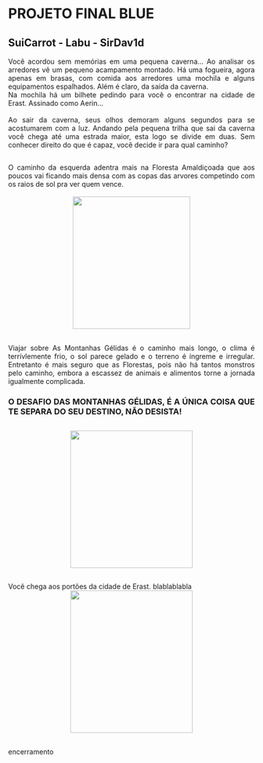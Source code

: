 # PROJETO FINAL BLUE
## SuiCarrot - Labu - SirDav1d

<div align = "justify">
Você acordou sem memórias em uma pequena caverna... Ao analisar os arredores vê um pequeno acampamento montado. Há uma fogueira, agora apenas em brasas, com comida aos arredores uma mochila e alguns equipamentos espalhados. Além é claro, da saída da caverna. <br>Na mochila há um bilhete pedindo para você o encontrar na cidade de Erast. Assinado como Aerin...<br>
<br>
Ao sair da caverna, seus olhos demoram alguns segundos para se acostumarem com a luz. Andando pela pequena trilha que sai da caverna você chega até uma estrada maior, esta logo se divide em duas. Sem conhecer direito do que é capaz, você decide ir para qual caminho?
</div>

##

<section align = "justify">
 O caminho da esquerda adentra mais na Floresta Amaldiçoada que aos poucos vai ficando mais densa com as copas das arvores competindo com os raios de sol pra ver quem vence.<br>
 <br>
<div align = "center">
<img width = "240px" height = "270px" src = "https://i.pinimg.com/564x/e7/84/21/e78421f4c365bcb0f5f51337eeedec3a.jpg">
</div>
</section>

##

<div align = "justify">
Viajar sobre As Montanhas Gélidas é o caminho mais longo, o clima é terrívlemente frio, o sol parece gelado e o terreno é íngreme e irregular.
Entretanto é mais seguro que as Florestas, pois não há tantos monstros pelo caminho, embora a escassez de animais e alimentos torne a jornada igualmente complicada.

  
### O DESAFIO DAS MONTANHAS GÉLIDAS, É A ÚNICA COISA QUE TE SEPARA DO SEU DESTINO, NÃO DESISTA!

##

<div align ="center">
<img width = "250px" height = "280px" src = "https://i.pinimg.com/564x/bc/3e/1e/bc3e1e5867382bbdcaa35c10c7ffbfc3.jpg">
</div>
</section>

##

<section align = "justify">
Você chega aos portões da cidade de Erast. blablablabla
<div align = "center">
<img width = "250px" height = "290px" src = "https://i.pinimg.com/564x/00/59/e7/0059e731bd6cc4e8c4c0d131a2517811.jpg">
</div>
<section>

 ##
 
<div align = "justify">
encerramento
</div>
